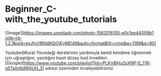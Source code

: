 # Beginner_C-with_the_youtube_tutorials

![Image][https://images.unsplash.com/photo-1562516155-e0c1ee44059b?ixlib=rb-1.2.1&ixid=eyJhcHBfaWQiOjEyMDd9&auto=format&fit=crop&w=1189&q=80]

Youtube(Murat Yücedağ) derslerinin yardımıyla kendi kendime öğrenmek için uğraştığım, yazdığım basit düzey kod örnekleri.<br/>
[Google][https://www.youtube.com/playlist?list=PLKnjBHu2xXNP-E_TjR-g5Tslm6dW4UH_3] adresi üzerinden inceleyebilirsiniz.
